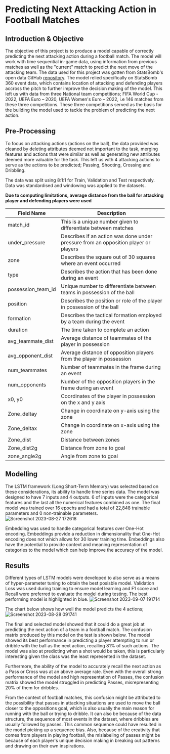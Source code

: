 # Predicting Next Attacking Action in Football Matches

## Introduction & Objective
The objective of this project is to produce a model capable of correctly predicting the next attacking action during a football match. The model will work with time sequential in-game data, using information from previous matches as well as the "current" match to predict the next move of the attacking team.
The data used for this project was gotten from StatsBomb's open data GitHub [repository](https://github.com/statsbomb/open-data). The model relied specifically on StatsBomb 360 event data, which contains location of attacking and defending players accross the pitch to further improve the decision making of the model. This left us with data from three National team competitions; FIFA World Cup - 2022, UEFA Euro – 2020, UEFA Women's Euro – 2022, i.e 146 matches from these three competitions. These three competitions served as the basis for the building the model used to tackle the problem of predicting the next action.

## Pre-Processing
To focus on attacking actions (actions on the ball), the data provided was cleaned by deleting attributes deemed not important to the task, merging features and actions that were similar as well as generating new attributes deemed more valuable for the task. This left us with 4 attacking actions to serve as the actions to be predicted; Passing, Shooting, Crossing and Dribbling. 

The data was split using 8:1:1 for Train, Validation and Test respectively. Data was standardised and windowing was applied to the datasets.

**Due to computing limitations, average distance from the ball for attacking player and defending players were used**

| Field Name          | Description |
|---------------------|-------------|
| match_id            | This is a unique number given to differentiate between matches |
| under_pressure      | Describes if an action was done under pressure from an opposition player or players |
| zone                | Describes the square out of 30 squares where an event occurred |
| type                | Describes the action that has been done during an event |
| possession_team_id  | Unique number to differentiate between teams in possession of the ball |
| position            | Describes the position or role of the player in possession of the ball |
| formation           | Describes the tactical formation employed by a team during the event |
| duration            | The time taken to complete an action |
| avg_teammate_dist   | Average distance of teammates of the player in possession |
| avg_opponent_dist   | Average distance of opposition players from the player in possession |
| num_teammates       | Number of teammates in the frame during an event |
| num_opponents       | Number of the opposition players in the frame during an event |
| x0, y0              | Coordinates of the player in possession on the x and y axis |
| Zone_deltay         | Change in coordinate on y-axis using the zone |
| Zone_deltax         | Change in coordinate on x-axis using the zone |
| Zone_dist           | Distance between zones |
| Zone_dist2g         | Distance from zone to goal |
| zone_angle2g        | Angle from zone to goal |

## Modelling
The LSTM framework (Long Short-Term Memory) was selected based on these considerations, its ability to handle time series data. The model was designed to have 7 inputs and 4 outputs. 6 of inputs were the categorical features and the last all the numerical features combined as one. The final model was trained over 16 epochs and had a total of 22,848 trainable parameters and 0 non-trainable parameters.
![Screenshot 2023-08-27 172618](https://github.com/LaseTawak/Predicting-Next-Action-in-Football-Matches/assets/69163893/3d856aa6-0c98-4420-a094-d90be192c858)

Embedding was used to handle categorical features over One-Hot encoding. Embeddings provide a reduction in dimensionality that One-Hot encoding does not which allows for 30 lower training time. Embeddings also have the potential to provide context and meaning representation of categories to the model which can help improve the accuracy of the model.

## Results
Different types of LSTM models were developed to also serve as a means of hyper-parameter tuning to obtain the best posisble model. Validation Loss was used during training to ensure model learning and F1 score and Recall were preferred to evaluate the model during testing. The best performing model is highlighted in blue.
![Screenshot 2023-09-07 191714](https://github.com/LaseTawak/Predicting-Next-Action-in-Football-Matches/assets/69163893/9f4239a7-7428-4e7d-a531-bb4c1403ccf4)

The chart below shows how well the model predicts the 4 actions;
![Screenshot 2023-08-28 091741](https://github.com/LaseTawak/Predicting-Next-Action-in-Football-Matches/assets/69163893/868f05e0-e1fb-4fe1-a588-a3f967da3541)

The final and selected model showed that it could do a great job at predicting the next action of a team in a football match. The confusion matrix produced by this model on the test is shown below. The model showed its best performance in predicting a player attempting to run or dribble with the ball as the next action, recalling 81% of such actions. The model was also  at predicting when a shot would be taken, this is particularly interesting given the class was the least represented in the dataset.

Furthermore, the ability of the model to accurately recall the next action as a Pass or Cross was at an above average rate. Even with the overall strong performance of the model and high representation of Passes, the confusion matrix showed the model struggled in predicting Passes, misrepresenting 20% of them for dribbles. 

From the context of football matches, this confusion might be attributed to the possibility that passes in attacking situations are used to move the ball closer to the oppositions goal, which is also usually the main reason for running with the ball or trying to dribble. It can also be because of the data structure, the sequence of most events in the dataset, where dribbles are usually followed by passes. This common sequence could have resulted in the model picking up a sequence bias. Also, because of the creativity that comes from players in playing football, the mislabeling of passes might be because of each player's unique decision making in breaking out patterns and drawing on their own inspirations.
